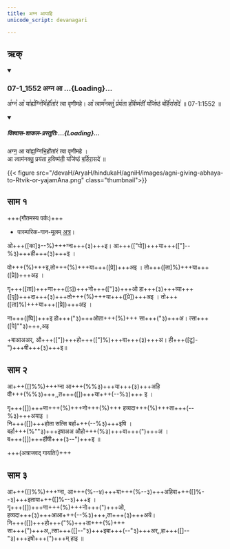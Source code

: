 ```yaml
---
title: अग्न आयाहि
unicode_script: devanagari

---
```

## ऋक्
<div class="js_include" includetitle="false" newlevelforh1="3" unfilled url="/vedAH_sAma/kauthumam/saMhitA/vishvAsa-prastutiH/4_uttarArchikaH/7/2/07-1_1552_agna_A.md">
<details open><summary><h3>07-1_1552 अग्न आ ...{Loading}...</h3></summary>

अ꣢ग्न꣣ आ꣡ या꣢ह्य꣣ग्नि꣢भि꣣र्हो꣡ता꣢रं त्वा वृणीमहे। आ꣡ त्वाम꣢꣯नक्तु꣣ प्र꣡य꣢ता ह꣣वि꣡ष्म꣢ती꣣ य꣡जि꣢ष्ठं ब꣣र्हि꣢रा꣣स꣡दे꣢ ॥ 07-1:1552 ॥

<div class="js_include" newlevelforh1="2" title="विश्वास-शाकल-प्रस्तुतिः" unfilled="" url="/vedAH_Rk/shAkalam/saMhitA/vishvAsa-prastutiH/08/060/01_agna_A.md">
<details open><summary><h5>विश्वास-शाकल-प्रस्तुतिः ...{Loading}...</h5></summary>


अग्न॒ आ या॑ह्य॒ग्निभि॒र्होता॑रं त्वा वृणीमहे ।  
आ त्वाम॑नक्तु॒ प्रय॑ता ह॒विष्म॑ती॒ यजि॑ष्ठं ब॒र्हिरा॒सदे॑ ॥

</details>
</div>
</details>
</div>


{{< figure src="/devaH/AryaH/hindukaH/agniH/images/agni-giving-abhaya-to-Rtvik-or-yajamAna.png"  class="thumbnail">}}


## साम १
+++(गौतमस्य पर्कः)+++

- पारम्परिक-गान-मूलम् [अत्र](https://sanskritdocuments.org/sites/pssramanujaswamy/VIVAAHA%20UPANAYANA%20SAAMAANI.pdf&sa=D&ust=1542425956352000)।
<div caption="रामानुजार्यः 1974 " class="audioEmbed" src="https://archive
.org/download/jaiminIya-sAma-gAna-paravastu-tradition-rAmAnuja/agna-AyAhi-1.mp3"></div>
<div caption="गोपालार्यः 2015  " class="audioEmbed" src="https://archive
.org/download/jaiminIya-sAma-gAna-paravastu-tradition-gopAla-2015/agna-AyAhi-1.mp3"></div>
<div caption="गोपालपवनयोर् अनुवचनम् 2015 1x" class="audioEmbed" src="https://archive
.org/download/jaiminIya-sAma-gAna-paravastu-tradition-anuvachanam-gopAla-pavana-2015/agna-AyAhi-1.mp3"></div>
<div caption="गोपालपवनयोर् अनुवचनम् 2015 1.5x" class="audioEmbed" src="https://archive
.org/download/jaiminIya-sAma-gAna-paravastu-tradition-anuvachanam-gopAla-pavana-2015-150p-speed/agna-AyAhi-1.mp3"></div>

ओ+++([का]३--%)+++ग्ना+++(३)+++इ। आ+++(["पो])+++या+++(["]--%३)+++ही+++(३)+++इ ।

वो+++(%)+++इ,तो+++(%)+++या+++([प्रे])+++अइ । तो+++([ता]%)+++या+++([प्रे])+++अइ ।

गृ+++([ता])+++णा+++([ऽ])+++नो+++(["]३)+++ओ हा+++(३)+++व्या+++([पृ])+++दा+++(३)+++तो+++(%)+++या+++([प्रे])+++अइ । तो+++([ता]%)+++या+++([प्रे])+++अइ ।

ना+++([घि])+++इ हो+++("३)+++ओता+++(%)+++ सा+++("३)+++अ। त्सा+++([पे]""३)+++,अइ

+बाआअअर्, औ+++(["])+++हो+++(["]%)+++वा+++(३)+++अ। ही+++([टू]-")+++षी+++(३)+++इ॥

## साम २
<div caption="रामानुजार्यः 1974 (अयाइ इति भागश्युतः) " class="audioEmbed" src="https://archive
.org/download/jaiminIya-sAma-gAna-paravastu-tradition-rAmAnuja/agna-AyAhi-2.mp3"></div>
<div caption="गोपालार्यः 2015  " class="audioEmbed" src="https://archive
.org/download/jaiminIya-sAma-gAna-paravastu-tradition-gopAla-2015/agna-AyAhi-2.mp3"></div>

आ+++([]%%)+++ग्ना आ+++(%%३)+++या+++(३)+++अहि  
वी+++(%%३)+++,,त+++([])+++या+++(--%३)+++ इ ।

गृ+++([])+++णा+++(%)+++नो+++(%)+++ हव्यदा+++(%)+++ता+++(--%३)+++अयाइ ।  
नि+++([])+++होता सत्सि बर्हा+++(--%३)+++इषि ।  
बर्हा+++(%""३)+++इषाअअ औहो+++(%३)+++वा+++(")+++अ ।  
ब+++([])+++र्हीषी+++(३--")+++इ ॥

+++(अत्राजवद् गायति!)+++

## साम ३
<div caption="रामानुजार्यः 1974 " class="audioEmbed" src="https://archive
.org/download/jaiminIya-sAma-gAna-paravastu-tradition-rAmAnuja/agna-AyAhi-3.mp3"></div>
<div caption="गोपालार्यः 2015  " class="audioEmbed" src="https://archive
.org/download/jaiminIya-sAma-gAna-paravastu-tradition-gopAla-2015/agna-AyAhi-3.mp3"></div>

आ+++([]%%)+++ग्ना, आ+++(%--४)+++या+++(%--३)+++अहिवा+++([]%--३)+++इताया+++([]%--३)+++इ ।  
गृ+++([])+++णा+++(%)+++नो+++(")+++ओ,  
हव्यदा+++(३)+++आआ+++(--%३)+++,ता+++(३)+++अयॆ।  
नि+++([])+++हो+++("%)+++ता+++(%)+++  
सा+++(")+++अ,,त्सा+++([]--"३)+++इबा+++(--"३)+++अर्,,हा+++([]--"३)+++इषो+++(")+++म् हाइ ॥